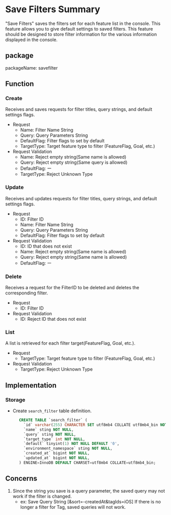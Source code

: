 # Save Filters Summary

"Save Filters" saves the filters set for each feature list in the console.
This feature allows you to give default settings to saved filters.
This feature should be designed to store filter information for the various information displayed in the console.

## package
packageName: savefilter

## Function
### Create
Receives and saves requests for filter titles, query strings, and default settings flags.
* Request
  * Name: Filter Name String
  * Query: Query Parameters String
  * DefaultFlag: Filter flags to set by default
  * TargetType: Target feature type to filter (FeatureFlag, Goal, etc.)
* Request Validation
  * Name: Reject empty string(Same name is allowed)
  * Query: Reject empty string(Same query is allowed)
  * DefaultFlag: ー
  * TargetType: Reject Unknown Type

### Update
Receives and updates requests for filter titles, query strings, and default settings flags.
* Request
  * ID: Filter ID
  * Name: Filter Name String
  * Query: Query Parameters String
  * DefaultFlag: Filter flags to set by default
* Request Validation
  * ID: ID that does not exist
  * Name: Reject empty string(Same name is allowed)
  * Query: Reject empty string(Same name is allowed)
  * DefaultFlag: ー

### Delete
Receives a request for the FilterID to be deleted and deletes the corresponding filter.
* Request
  * ID: Filter ID
* Request Validation
  * ID: Reject ID that does not exist

### List
A list is retrieved for each filter target(FeatureFlag, Goal, etc.).
* Request
  * TargetType: Target feature type to filter (FeatureFlag, Goal, etc.)
* Request Validation
  * TargetType: Reject Unknown Type

## Implementation

### Storage

* Create `search_filter` table definition.

```sql
      CREATE TABLE `search_filter` (
        `id` varchar(255) CHARACTER SET utf8mb4 COLLATE utf8mb4_bin NOT NULL,
        `name` sting NOT NULL,
        `query` sting NOT NULL,
        `target_type` int NOT NULL,
        `default` tinyint(1) NOT NULL DEFAULT '0',
        `environment_namespace` sting NOT NULL,
        `created_at` bigint NOT NULL,
        `updated_at` bigint NOT NULL,
      ) ENGINE=InnoDB DEFAULT CHARSET=utf8mb4 COLLATE=utf8mb4_bin;
```

## Concerns
1. Since the string you save is a query parameter, the saved query may not work if the filter is changed.
   - ex: Save Query String [&sort=-createdAt&tagIds=iOS]
     If there is no longer a filter for Tag, saved queries will not work.
